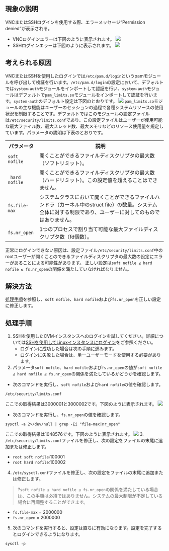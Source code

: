## 現象の説明
VNCまたはSSHログインを使用する際、エラーメッセージ“Permission denied”が表示される。
- VNCログインエラーは下図のように表示されます。
![](https://main.qcloudimg.com/raw/5f1aedd75b6d99cddab4d83fa82d964f.png)
- SSHログインエラーは下図のように表示されます。
![](https://main.qcloudimg.com/raw/7ab31fbb82391da2c8ae28e8ad3b961f.png)

## 考えられる原因
VNCまたはSSHを使用したログインでは`/etc/pam.d/login`というpamモジュールを呼び出して検証を行います。`/etc/pam.d/login`の設定において、デフォルトでは`system-auth`モジュールをインポートして認証を行い、`system-auth`モジュールはデフォルトで`pam_limits.so`モジュールをインポートして認証を行います。`system-auth`のデフォルト設定は下図のとおりです。
![](https://main.qcloudimg.com/raw/e32db00ec665388bc4c7cb0454fd6fab.png)
`pam_limits.so`モジュールの主な機能はユーザーのセッションの過程で各種システムリソースの使用状況を制限することです。デフォルトではこのモジュールの設定ファイルは`/etc/security/limits.conf`であり、この設定ファイルはユーザーが使用可能な最大ファイル数、最大スレッド数、最大メモリなどのリソース使用量を規定しています。パラメータの説明は下表のとおりです。
<table>
<tr>
<th style="width:20%">パラメータ</th><th>説明</th>
</tr>
<tr>
<td><code>soft nofile</code></td>
<td>開くことができるファイルディスクリプタの最大数（ソフトリミット）。</td>
</tr>
<tr>
<td><code> hard nofile</code></td>
<td>開くことができるファイルディスクリプタの最大数（ハードリミット）。この設定値を超えることはできません。</td>
</tr>
<tr>
<td><code>fs.file-max </code></td>
<td>システムクラスにおいて開くことができるファイルハンドラ（カーネル中のstruct file）の数量。システム全体に対する制限であり、ユーザーに対してのものではありません。</td>
</tr>
<tr>
<td><code>fs.nr_open</code></td>
<td>1つのプロセスで割り当て可能な最大ファイルディスクリプタ数（fd個数）。</td>
</tr>
</table> 

正常にログインできない原因は、設定ファイル`/etc/security/limits.conf`中のrootユーザーが開くことのできるファイルディスクリプタの最大数の設定にエラーがあることによる可能性があります。 正しい設定は`soft nofile ≤ hard nofile ≤ fs.nr_open`の関係を満たしていなければなりません。


## 解決方法
[処理手順](#ProcessingSteps)を参照し、`soft nofile`、`hard nofile`および`fs.nr_open`を正しい設定に修正します。

[](id:ProcessingSteps)

## 処理手順

1. SSHを使用したCVMインスタンスへのログインを試してください。詳細については[SSHを使用してLinuxインスタンスにログイン](https://intl.cloud.tencent.com/document/product/213/32501)をご参照ください。
	- ログインに成功した場合は次の手順に進みます。
	- ログインに失敗した場合は、単一ユーザーモードを使用する必要があります。
2. パラメータ`soft nofile`、`hard nofile`および`fs.nr_open`の値が`soft nofile ≤ hard nofile ≤ fs.nr_open`の関係を満たしているかどうかを確認します。
 - 次のコマンドを実行し、`soft nofile`および`hard nofile`の値を確認します。
```
/etc/security/limits.conf
```
ここでの取得結果は3000001と3000002です。下図のように表示されます。
![](https://main.qcloudimg.com/raw/3bc035efb6cf46f70b30017dbefe831a.png)
 - 次のコマンドを実行し、`fs.nr_open`の値を確認します。
```
sysctl -a 2>/dev/null | grep -Ei "file-max|nr_open"
```
ここでの取得結果は1048576です。下図のように表示されます。
![](https://main.qcloudimg.com/raw/0fee5e2cda62d6a558cf808652a6b9dd.png)
3. `/etc/security/limits.conf`ファイルを修正し、次の設定をファイルの末尾に追加または修正します。 
 - `root soft nofile`:100001
 - `root hard nofile`:100002
4. `/etc/sysctl.conf`ファイルを修正し、次の設定をファイルの末尾に追加または修正します。
>?`soft nofile ≤ hard nofile ≤ fs.nr_open`の関係を満たしている場合は、この手順は必須ではありません。システムの最大制限が不足している場合に再調整することができます。
>
 - `fs.file-max` = 2000000
 - `fs.nr_open` = 2000000
5. 次のコマンドを実行すると、設定は直ちに有効になります。設定を完了するとログインできるようになります。
```
sysctl -p
```


